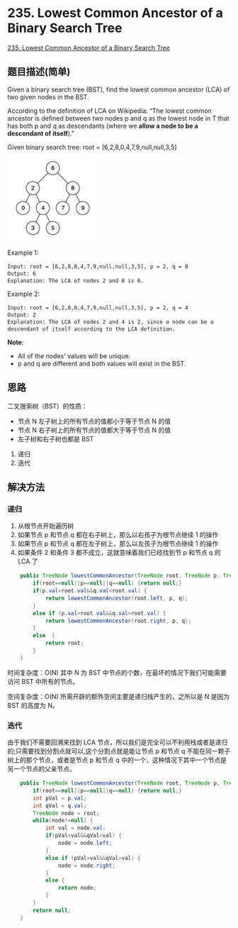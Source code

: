 # 235. Lowest Common Ancestor of a Binary Search Tree
[235. Lowest Common Ancestor of a Binary Search Tree](https://leetcode-cn.com/problems/lowest-common-ancestor-of-a-binary-search-tree/)

## 题目描述\(简单\)

Given a binary search tree \(BST\), find the lowest common ancestor \(LCA\) of two given nodes in the BST.

According to the definition of LCA on Wikipedia: “The lowest common ancestor is defined between two nodes p and q as the lowest node in T that has both p and q as descendants \(where we **allow a node to be a descendant of itself**\).”

Given binary search tree:  root = \[6,2,8,0,4,7,9,null,null,3,5\]

![](/assets/201-300/235-problem-1.png)

Example 1:

```
Input: root = [6,2,8,0,4,7,9,null,null,3,5], p = 2, q = 8
Output: 6
Explanation: The LCA of nodes 2 and 8 is 6.
```

Example 2:

```
Input: root = [6,2,8,0,4,7,9,null,null,3,5], p = 2, q = 4
Output: 2
Explanation: The LCA of nodes 2 and 4 is 2, since a node can be a descendant of itself according to the LCA definition.
```

**Note**:

* All of the nodes' values will be unique.
* p and q are different and both values will exist in the BST.

## 思路

二叉搜索树（BST）的性质：

- 节点 N 左子树上的所有节点的值都小于等于节点 N 的值
- 节点 N 右子树上的所有节点的值都大于等于节点 N 的值
- 左子树和右子树也都是 BST


1. 递归
2. 迭代

## 解决方法

### 递归

1. 从根节点开始遍历树
2. 如果节点 p 和节点 q 都在右子树上，那么以右孩子为根节点继续 1 的操作
3. 如果节点 p 和节点 q 都在左子树上，那么以左孩子为根节点继续 1 的操作
4. 如果条件 2 和条件 3 都不成立，这就意味着我们已经找到节 p 和节点 q 的 LCA 了


```java
	public TreeNode lowestCommonAncestor(TreeNode root, TreeNode p, TreeNode q) {
		if(root==null||p==null||q==null) {return null;}
		if(p.val<root.val&&q.val<root.val) {
			return lowestCommonAncestor(root.left, p, q);
		}
		else if (p.val>root.val&&q.val>root.val) {
			return lowestCommonAncestor(root.right, p, q);
		}
		else  {
			return root;
		}
	}
```
时间复杂度：O(N) 其中 N 为 BST 中节点的个数，在最坏的情况下我们可能需要访问 BST 中所有的节点。

空间复杂度：O(N) 所需开辟的额外空间主要是递归栈产生的，之所以是 N 是因为 BST 的高度为 N。



### 迭代
由于我们不需要回溯来找到 LCA 节点，所以我们是完全可以不利用栈或者是递归的;只需要找到分割点就可以,这个分割点就是能让节点 p 和节点 q 不能在同一颗子树上的那个节点，或者是节点 p 和节点 q 中的一个，这种情况下其中一个节点是另一个节点的父亲节点。


```java
	public TreeNode lowestCommonAncestor(TreeNode root, TreeNode p, TreeNode q) {
		if(root==null||p==null||q==null) {return null;}
		int pVal = p.val;
		int qVal = q.val;
		TreeNode node = root;
		while(node!=null) {
			int val = node.val;
			if(pVal<val&&qVal<val) {
				node = node.left;
			}
			else if (pVal>val&&qVal>val) {
				node = node.right;
			}
			else {
				return node;
			}
		}
		return null;
	}
```




